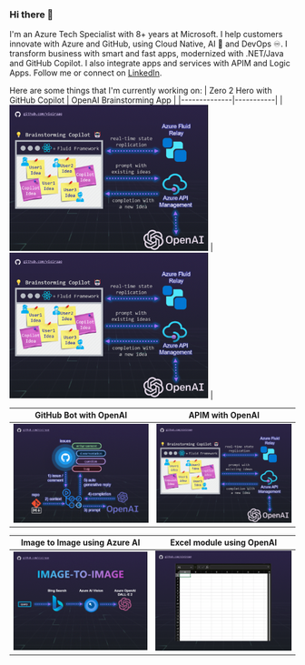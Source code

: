 ### Hi there 👋

I'm an Azure Tech Specialist with 8+ years at Microsoft. I help customers innovate with Azure and GitHub, using Cloud Native, AI 🧠 and DevOps ♾️. I transform business with smart and fast apps, modernized with .NET/Java and GitHub Copilot. I also integrate apps and services with APIM and Logic Apps.
Follow me or connect on [LinkedIn](https://www.linkedin.com/in/vieira/).

Here are some things that I'm currently working on:
| Zero 2 Hero with GitHub Copilot   | OpenAI Brainstorming App     |
|--------------|-----------|
| [<img width="350" src="https://github.com/vieiraae/OpenAIBrainstorming/raw/main/brainstorming-copilot.gif">](https://github.com/Azure-Samples/zero2hero) | [<img width="350" src="https://github.com/vieiraae/OpenAIBrainstorming/raw/main/brainstorming-copilot.gif">](https://github.com/vieiraae/OpenAIBrainstorming) |

| GitHub Bot with OpenAI   | APIM with OpenAI |
|--------------|-----------|
| [<img width="350" src="https://github.com/vieiraae/github-with-openai/raw/main/flow.gif">](https://github.com/vieiraae/github-with-openai) | [<img width="350" src="https://github.com/vieiraae/OpenAIBrainstorming/raw/main/brainstorming-copilot.gif">](https://github.com/vieiraae/OpenAIBrainstorming) |

| Image to Image using Azure AI | Excel module using OpenAI |
|--------------|-----------|
| [<img width="350" src="https://github.com/vieiraae/image-to-image/raw/main/image-to-image.gif">](https://github.com/vieiraae/image-to-image) | [<img width="350" src="https://github.com/vieiraae/Excel-with-OpenAI/raw/main/images/Excel-with-OpenAI.gif">](https://github.com/vieiraae/Excel-with-OpenAI) |


<!--
**vieiraae/vieiraae** is a ✨ _special_ ✨ repository because its `README.md` (this file) appears on your GitHub profile.

Here are some ideas to get you started:

- 🔭 I’m currently working on ...
- 🌱 I’m currently learning ...
- 👯 I’m looking to collaborate on ...
- 🤔 I’m looking for help with ...
- 💬 Ask me about ...
- 📫 How to reach me: ...
- 😄 Pronouns: ...
- ⚡ Fun fact: ...
-->
